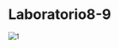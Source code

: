 # Laboratorio8-9
![1](https://github.com/user-attachments/assets/4fbb58a0-2118-4f7a-a298-5c60ce30d936)
